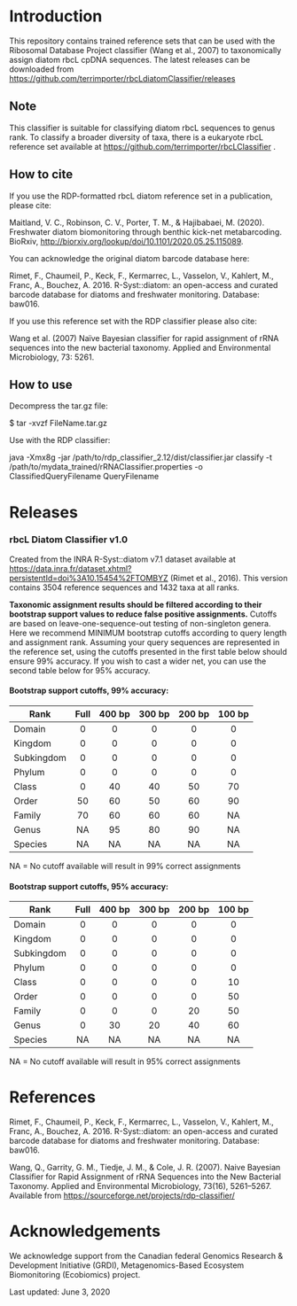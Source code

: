 # Introduction

This repository contains trained reference sets that can be used with the Ribosomal Database Project classifier (Wang et al., 2007) to taxonomically assign diatom rbcL cpDNA sequences.  The latest releases can be downloaded from https://github.com/terrimporter/rbcLdiatomClassifier/releases

## Note

This classifier is suitable for classifying diatom rbcL sequences to genus rank.  To classify a broader diversity of taxa, there is a eukaryote rbcL reference set available at https://github.com/terrimporter/rbcLClassifier .

## How to cite

If you use the RDP-formatted rbcL diatom reference set in a publication, please cite:

Maitland, V. C., Robinson, C. V., Porter, T. M., & Hajibabaei, M. (2020). Freshwater diatom biomonitoring through benthic kick-net metabarcoding. BioRxiv, http://biorxiv.org/lookup/doi/10.1101/2020.05.25.115089.

You can acknowledge the original diatom barcode database here:

Rimet, F., Chaumeil, P., Keck, F., Kermarrec, L., Vasselon, V., Kahlert, M., Franc, A., Bouchez, A. 2016.  R-Syst::diatom: an open-access and curated barcode database for diatoms and freshwater monitoring.  Database: baw016. 

If you use this reference set with the RDP classifier please also cite:

Wang et al. (2007) Naïve Bayesian classifier for rapid assignment of rRNA sequences into the new bacterial taxonomy. Applied and Environmental Microbiology, 73: 5261.

## How to use

Decompress the tar.gz file:

$ tar -xvzf FileName.tar.gz

Use with the RDP classifier:

java -Xmx8g -jar /path/to/rdp_classifier_2.12/dist/classifier.jar classify -t /path/to/mydata_trained/rRNAClassifier.properties -o ClassifiedQueryFilename QueryFilename

# Releases

### rbcL Diatom Classifier v1.0

Created from the INRA R-Syst::diatom v7.1 dataset available at https://data.inra.fr/dataset.xhtml?persistentId=doi%3A10.15454%2FTOMBYZ (Rimet et al., 2016).  This version contains 3504 reference sequences and 1432 taxa at all ranks.

**Taxonomic assignment results should be filtered according to their bootstrap support values to reduce false positive assignments.**  Cutoffs are based on leave-one-sequence-out testing of non-singleton genera. Here we recommend MINIMUM bootstrap cutoffs according to query length and assignment rank.  Assuming your query sequences are represented in the reference set, using the cutoffs presented in the first table below should ensure 99% accuracy.  If you wish to cast a wider net, you can use the second table below for 95% accuracy.

#### Bootstrap support cutoffs, 99% accuracy:

Rank | Full | 400 bp | 300 bp | 200 bp | 100 bp
--- |:---:|:---:|:---:|:---:|:---:
Domain | 0 | 0 | 0 | 0 | 0
Kingdom | 0 | 0 | 0 | 0 | 0
Subkingdom | 0 | 0 | 0 | 0 | 0
Phylum | 0 | 0 | 0 | 0 | 0
Class | 0 | 40 | 40 | 50 | 70
Order | 50 | 60 | 50 | 60 | 90
Family | 70 | 60 | 60 | 60 | NA
Genus | NA | 95 | 80 | 90 | NA
Species | NA | NA | NA | NA | NA

NA = No cutoff available will result in 99% correct assignments

#### Bootstrap support cutoffs, 95% accuracy:

Rank | Full | 400 bp | 300 bp | 200 bp | 100 bp
--- |:---:|:---:|:---:|:---:|:---:
Domain | 0 | 0 | 0 | 0 | 0
Kingdom | 0 | 0 | 0 | 0 | 0
Subkingdom | 0 | 0 | 0 | 0 | 0
Phylum | 0 | 0 | 0 | 0 | 0
Class | 0 | 0 | 0 | 0 | 10
Order | 0 | 0 | 0 | 0 | 50
Family | 0 | 0 | 0 | 20 | 50
Genus | 0 | 30 | 20 | 40 | 60
Species | NA | NA | NA | NA | NA

NA = No cutoff available will result in 95% correct assignments

# References

Rimet, F., Chaumeil, P., Keck, F., Kermarrec, L., Vasselon, V., Kahlert, M., Franc, A., Bouchez, A. 2016.  R-Syst::diatom: an open-access and curated barcode database for diatoms and freshwater monitoring.  Database: baw016. 

Wang, Q., Garrity, G. M., Tiedje, J. M., & Cole, J. R. (2007). Naive Bayesian Classifier for Rapid Assignment of rRNA Sequences into the New Bacterial Taxonomy. Applied and Environmental Microbiology, 73(16), 5261–5267. Available from https://sourceforge.net/projects/rdp-classifier/

# Acknowledgements

We acknowledge support from the Canadian federal Genomics Research & Development Initiative (GRDI), Metagenomics-Based Ecosystem Biomonitoring (Ecobiomics) project.

Last updated: June 3, 2020
